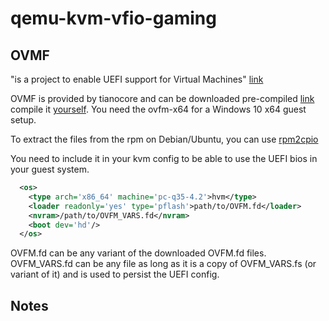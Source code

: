 # qemu-kvm-vfio-gaming

## OVMF 

"is a project to enable UEFI support for Virtual Machines" [link](https://www.linux-kvm.org/page/OVMF)

OVMF is provided by tianocore and can be downloaded pre-compiled [link](https://www.kraxel.org/repos/jenkins/edk2/)
compile it [yourself](https://github.com/tianocore/edk2). You need the ovfm-x64 for a Windows 10 x64 guest setup.

To extract the files from the rpm on Debian/Ubuntu, you can use [rpm2cpio](https://askubuntu.com/questions/52230/how-do-i-extract-a-rpm-file)

You need to include it in your kvm config to be able to use the UEFI bios in your guest system.
```xml
  <os>
    <type arch='x86_64' machine='pc-q35-4.2'>hvm</type>
    <loader readonly='yes' type='pflash'>path/to/OVFM.fd</loader>
    <nvram>/path/to/OVFM_VARS.fd</nvram>
    <boot dev='hd'/>
  </os>
```
OVFM.fd can be any variant of the downloaded OVFM.fd files.
OVFM_VARS.fd can be any file as long as it is a copy of OVFM_VARS.fs (or variant of it) and is used to persist the UEFI config.

## Notes

